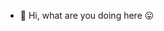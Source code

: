 - 👋 Hi, what are you doing here :stuck_out_tongue:
<!---
hamza7assanM/hamza7assanM is a ✨ special ✨ repository because its `README.md` (this file) appears on your GitHub profile.
You can click the Preview link to take a look at your changes.
--->
